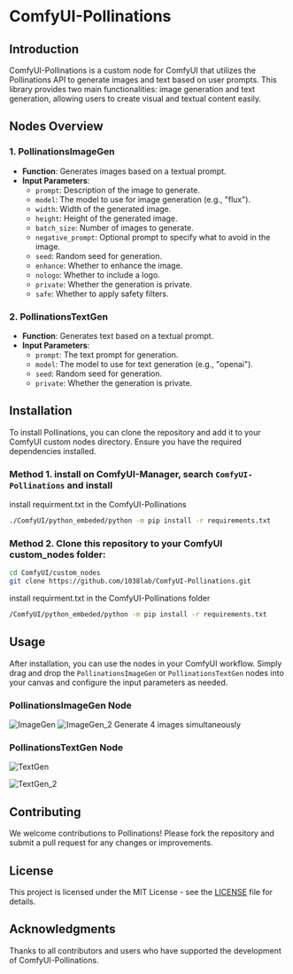 # ComfyUI-Pollinations

## Introduction

ComfyUI-Pollinations is a custom node for ComfyUI that utilizes the Pollinations API to generate images and text based on user prompts. This library provides two main functionalities: image generation and text generation, allowing users to create visual and textual content easily.

## Nodes Overview

### 1. PollinationsImageGen

- **Function**: Generates images based on a textual prompt.
- **Input Parameters**:
  - `prompt`: Description of the image to generate.
  - `model`: The model to use for image generation (e.g., "flux").
  - `width`: Width of the generated image.
  - `height`: Height of the generated image.
  - `batch_size`: Number of images to generate.
  - `negative_prompt`: Optional prompt to specify what to avoid in the image.
  - `seed`: Random seed for generation.
  - `enhance`: Whether to enhance the image.
  - `nologo`: Whether to include a logo.
  - `private`: Whether the generation is private.
  - `safe`: Whether to apply safety filters.

### 2. PollinationsTextGen

- **Function**: Generates text based on a textual prompt.
- **Input Parameters**:
  - `prompt`: The text prompt for generation.
  - `model`: The model to use for text generation (e.g., "openai").
  - `seed`: Random seed for generation.
  - `private`: Whether the generation is private.

## Installation

To install Pollinations, you can clone the repository and add it to your ComfyUI custom nodes directory. Ensure you have the required dependencies installed.

### Method 1. install on ComfyUI-Manager, search `ComfyUI-Pollinations` and install
install requirment.txt in the ComfyUI-Pollinations
  ```bash
  ./ComfyUI/python_embeded/python -m pip install -r requirements.txt
  ```

### Method 2. Clone this repository to your ComfyUI custom_nodes folder:
```bash
cd ComfyUI/custom_nodes
git clone https://github.com/1038lab/ComfyUI-Pollinations.git
```
install requirment.txt in the ComfyUI-Pollinations folder
```bash
/ComfyUI/python_embeded/python -m pip install -r requirements.txt
```

## Usage

After installation, you can use the nodes in your ComfyUI workflow. Simply drag and drop the `PollinationsImageGen` or `PollinationsTextGen` nodes into your canvas and configure the input parameters as needed.

### PollinationsImageGen Node
![ImageGen](https://github.com/user-attachments/assets/508a08c0-df49-4a18-9e8a-5c1be10084db)
![ImageGen_2](https://github.com/user-attachments/assets/82354742-c91b-466c-b913-dbf78e587b9e)
Generate 4 images simultaneously

### PollinationsTextGen Node
![TextGen](https://github.com/user-attachments/assets/30f774c4-c0b4-4122-aede-4c6f47be6721)

![TextGen_2](https://github.com/user-attachments/assets/a2069c7a-e4c0-4581-a2cb-96d532adb04b)

## Contributing

We welcome contributions to Pollinations! Please fork the repository and submit a pull request for any changes or improvements.

## License

This project is licensed under the MIT License - see the [LICENSE](LICENSE) file for details.

## Acknowledgments

Thanks to all contributors and users who have supported the development of ComfyUI-Pollinations.
